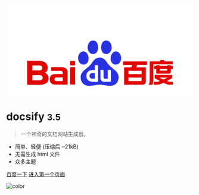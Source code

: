 ![logo](baidu.png)
# docsify <small>3.5</small>

> 一个神奇的文档网站生成器。

- 简单、轻便 (压缩后 ~21kB)
- 无需生成 html 文件
- 众多主题

[百度一下](https://www.baidu.com)
[进入第一个页面](README.md)

![color](#FFC0CB)
